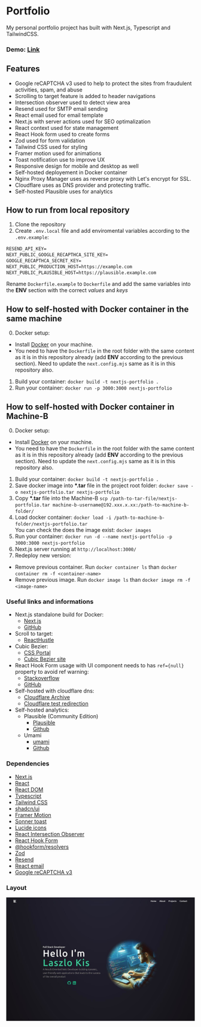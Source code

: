 # **Portfolio**

My personal portfolio project has built with Next.js, Typescript and TailwindCSS.

### Demo: [Link](https://laszlokis.site)

## Features

- Google reCAPTCHA v3 used to help to protect the sites from fraudulent activities, spam, and abuse
- Scrolling to target feature is added to header navigations
- Intersection observer used to detect view area
- Resend used for SMTP email sending
- React email used for email template
- Next.js with server actions used for SEO optimalization
- React context used for state management
- React Hook form used to create forms
- Zod used for form validation
- Tailwind CSS used for styling
- Framer motion used for animations
- Toast notification use to improve UX
- Responsive design for mobile and desktop as well
- Self-hosted deployement in Docker container
- Nginx Proxy Manager uses as reverse proxy with Let's encrypt for SSL.
- Cloudflare uses as DNS provider and protecting traffic.
- Self-hosted Plausible uses for analytics

## How to run from local repository

1. Clone the repository
2. Create `.env.local` file and add enviromental variables according to the `.env.example`:

```
RESEND_API_KEY=
NEXT_PUBLIC_GOOGLE_RECAPTHCA_SITE_KEY=
GOOGLE_RECAPTHCA_SECRET_KEY=
NEXT_PUBLIC_PRODUCTION_HOST=https://example.com
NEXT_PUBLIC_PLAUSIBLE_HOST=https://plausible.example.com
```

Rename `Dockerfile.example` to `Dockerfile` and add the same variables into the **ENV** section with the correct _values_ and _keys_

## How to self-hosted with Docker container in the same machine

0. Docker setup:

- Install [Docker](https://docs.docker.com/get-started/get-docker/) on your machine.
- You need to have the `Dockerfile` in the root folder with the same content as it is in this repository already (add **ENV** according to the previous section). Need to update the `next.config.mjs` same as it is in this repository also.

1. Build your container: `docker build -t nextjs-portfolio .`
2. Run your container: `docker run -p 3000:3000 nextjs-portfolio`

## How to self-hosted with Docker container in Machine-B

0. Docker setup:

- Install [Docker](https://docs.docker.com/get-started/get-docker/) on your machine.
- You need to have the `Dockerfile` in the root folder with the same content as it is in this repository already (add **ENV** according to the previous section). Need to update the `next.config.mjs` same as it is in this repository also.

1. Build your container: `docker build -t nextjs-portfolio .`
2. Save docker image into **\*.tar** file in the project root folder: `docker save -o nextjs-portfolio.tar nextjs-portfolio`
3. Copy **\*.tar** file into the Machine-B `scp /path-to-tar-file/nextjs-portfolio.tar machine-b-username@192.xxx.x.xx:/path-to-machine-b-folder/`
4. Load docker container: `docker load -i /path-to-machine-b-folder/nextjs-portfolio.tar`<br/>
   You can check the does the image exist: `docker images`
5. Run your container: `docker run -d --name nextjs-portfolio -p 3000:3000 nextjs-portfolio`<br/>
6. Next.js server running at `http://localhost:3000/`
7. Redeploy new version:<br/>

- Remove previous container. Run `docker container ls` than `docker container rm -f <container-name>`
- Remove previous image. Run `docker image ls` than `docker image rm -f <image-name>`

### Useful links and informations

- Next.js standalone build for Docker:
  - [Next.js](https://nextjs.org/docs/app/api-reference/next-config-js/output#automatically-copying-traced-files)
  - [GitHub](https://github.com/vercel/next.js/tree/canary/examples/with-docker)
- Scroll to target:
  - [ReactHustle](https://reacthustle.com/blog/nextjs-scroll-to-element)
- Cubic Bezier:
  - [CSS Portal](https://www.cssportal.com/css-cubic-bezier-generator/)
  - [Cubic Bezier site](https://cubic-bezier.com/)
- React Hook Form usage with UI component needs to has `ref={null}` property to avoid ref warning:
  - [Stackoverflow](https://stackoverflow.com/questions/67877887/react-hook-form-v7-function-components-cannot-be-given-refs-attempts-to-access)
  - [GitHub](https://github.com/react-hook-form/react-hook-form/issues/3411)
- Self-hosted with cloudflare dns:
  - [Cloudflare Archive](https://community.cloudflare.com/tdeprecated-redirect-www-example-com-to-example-com/78347)
  - [Cloudflare test redirection](https://community.cloudflare.com/t/redirect-to-non-www/596929)
- Self-hosted analytics:
  - Plausible (Community Edition)
    - [Plausible](https://plausible.io/)
    - [Github](https://github.com/plausible/community-edition/)
  - Umami
    - [umami](https://umami.is/)
    - [Github](https://github.com/umami-software/umami)

### Dependencies

- [Next.js](https://nextjs.org/)
- [React](https://react.dev/)
- [React DOM](https://www.npmjs.com/package/react-dom)
- [Typescript](https://www.typescriptlang.org/)
- [Tailwind CSS](https://tailwindcss.com/)
- [shadcn/ui](https://ui.shadcn.com/)
- [Framer Motion](https://www.framer.com/)
- [Sonner toast](https://sonner.emilkowal.ski/)
- [Lucide icons](https://lucide.dev/)
- [React Intersection Observer](https://www.npmjs.com/package/react-intersection-observer)
- [React Hook Form](https://react-hook-form.com/)
- [@hookform/resolvers](https://www.npmjs.com/package/@hookform/resolvers)
- [Zod](https://zod.dev/)
- [Resend](https://resend.com/)
- [React email](https://react.email/)
- [Google reCAPTCHA v3](https://www.google.com/recaptcha/about/)

### Layout

![layout picture](https://github.com/ev0clu/portfolio/blob/main/public/og.jpg?raw=true)<br>
